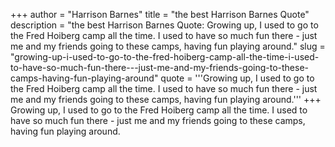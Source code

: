 +++
author = "Harrison Barnes"
title = "the best Harrison Barnes Quote"
description = "the best Harrison Barnes Quote: Growing up, I used to go to the Fred Hoiberg camp all the time. I used to have so much fun there - just me and my friends going to these camps, having fun playing around."
slug = "growing-up-i-used-to-go-to-the-fred-hoiberg-camp-all-the-time-i-used-to-have-so-much-fun-there---just-me-and-my-friends-going-to-these-camps-having-fun-playing-around"
quote = '''Growing up, I used to go to the Fred Hoiberg camp all the time. I used to have so much fun there - just me and my friends going to these camps, having fun playing around.'''
+++
Growing up, I used to go to the Fred Hoiberg camp all the time. I used to have so much fun there - just me and my friends going to these camps, having fun playing around.
